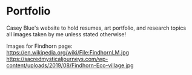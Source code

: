 # Portfolio

Casey Blue's website to hold resumes, art portfolio, and research topics </br>
all images taken by me unless stated otherwise!

Images for Findhorn page:</br>
https://en.wikipedia.org/wiki/File:FindhornLM.jpg </br>
https://sacredmysticaljourneys.com/wp-content/uploads/2019/08/Findhorn-Eco-village.jpg
